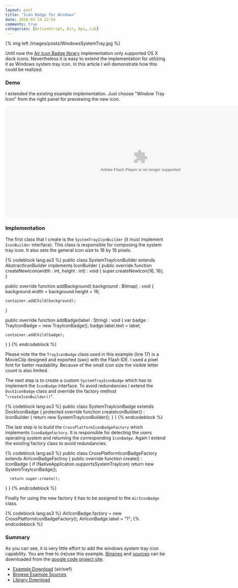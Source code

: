 ```yaml
---
layout: post
title: "Icon Badge for Windows"
date: 2010-03-14 22:54
comments: true
categories: [ActionScript, Air, Api, Lib]
---
```


{% img left /images/posts/WindowsSystemTray.jpg %}

Until now the [Air Icon Badge library](/blog/2010/02/08/icon-badge-library-for-air/) implementation only supported OS X dock icons. Nevertheless it is easy to extend the implementation for utilizing it as Windows system tray icon. In this article I will demonstrate how this could be realized.

<!-- more -->

### Demo

I extended the existing example implementation. Just choose "Window Tray Icon" from the right panel for previewing the new icon.

<object style="width: 850px; height: 350px;" width="850" height="350" classid="clsid:d27cdb6e-ae6d-11cf-96b8-444553540000" codebase="http://download.macromedia.com/pub/shockwave/cabs/flash/swflash.cab#version=6,0,40,0"><param name="src" value="/images/posts/WebBadgeExample.swf" /><embed style="width: 850px; height: 350px;" width="850" height="350" type="application/x-shockwave-flash" src="/images/posts/WebBadgeExample.swf" /></object></br>

### Implementation

The first class that I create is the `SystemTrayIconBuilder` (it must implement `IconBuilder` interface). This class is responsible for composing the system tray icon. It also sets the general icon size to 16 by 16 pixels.

{% codeblock lang:as3 %}
public class SystemTrayIconBuilder extends AbstractIconBuilder implements IconBuilder
{
  public override function createNewIcon(width : int, height : int) : void
  {
    super.createNewIcon(16, 16);
  }

  public override function addBackground( background : Bitmap) : void
  {
    background.width = background.height = 16;

    container.addChild(background);
  }

  public override function addBadge(label : String) : void
  {
    var badge : TrayIconBadge = new TrayIconBadge();
    badge.label.text = label;

    container.addChild(badge);
  }
}
{% endcodeblock %}

Please note the the `TrayIconBadge` class used in this example (line 17) is a MovieClip designed and exported (swc) with the Flash IDE. I used a pixel font for better readability. Because of the small icon size the visible letter count is also limited.

The next step is to create a custom `SystemTrayIconBadge` which has to implement the `IconBadge` interface. To avoid redundancies I extend the `DockIconBadge` class and override the factory method "`createIconBuilder()`".

{% codeblock lang:as3 %}
public class SystemTrayIconBadge extends DockIconBadge
{
  protected override function createIconBuilder() : IconBuilder
  {
    return new SystemTrayIconBuilder();
  }
}
{% endcodeblock %}

The last step is to build the `CrossPlatformIconBadgeFactory` which implements `IconBadgeFactory`. It is responsible for detecting the users operating system and returning the corresponding `IconBadge`. Again I extend the existing factory class to avoid redundancies:

{% codeblock lang:as3 %}
public class CrossPlatformIconBadgeFactory extends
AirIconBadgeFactroy
{
  public override function create() : IconBadge
  {
    if (NativeApplication.supportsSystemTrayIcon)
      return new SystemTrayIconBadge();

      return super.create();
  }
}
{% endcodeblock %}

Finally for using the new factory it has to be assigned to the `AirIconBadge` class.

{% codeblock lang:as3 %}
AirIconBadge.factory = new CrossPlatformIconBadgeFactory();
AirIconBadge.label = "1";
{% endcodeblock %}

### Summary

As you can see, it is very little effort to add the windows system tray icon capability. You are free to (re)use this example. [Binaries](http://code.google.com/p/air-icon-badge/downloads/list) and [sources](http://code.google.com/p/air-icon-badge/source/browse/#svn/air-icon-badge-examples/trunk/dev/src/de/mgroeger/air/icon/example/windows) can be downloaded from the [google code project site](http://code.google.com/p/air-icon-badge/).

* [Example Download](http://code.google.com/p/air-icon-badge/downloads/detail?name=air-icon-badge-examples.zip&amp;can=2&amp;q=#makechanges) (air/swf)
* [Browse Example Sources](http://code.google.com/p/air-icon-badge/source/browse/#svn/air-icon-badge-examples/trunk/dev/src/)
* [Library Download](http://code.google.com/p/air-icon-badge/downloads/detail?name=air-icon-badge-0.1.zip)
